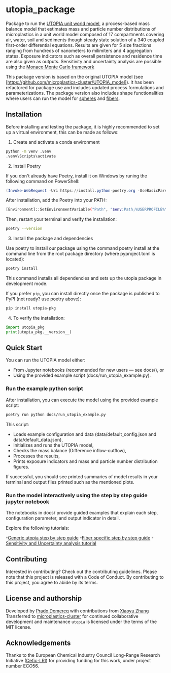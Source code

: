 # utopia_package

Package to run the [UTOPIA unit world model](https://github.com/microplastics-cluster/UTOPIA_model), a process-based mass balance model that estimates mass and particle number distributions of microplastics in a unit world model composed of 17 compartments covering air, water, soil and sediments though steady state solution of a 340 coupled first-order differential equations. Results are given for 5 size fractions ranging from hundreds of nanometers to milimiters and 4 aggregation states. Exposure indicators such as overall persistence and residence time are also given as outputs. Sensitivity and uncertainty analysis are possible using the [Monaco Monte Carlo framework](https://github.com/microplastics-cluster/utopia_package/blob/main/docs/montecarlo_tutorial.ipynb)

This package version is based on the original UTOPIA model (see [https://github.com/microplastics-cluster/UTOPIA_model]). It has been refactored for package use and includes updated process formulations and parameterizations. The package version also includes shape functionalities where users can run the model for [spheres](https://github.com/microplastics-cluster/utopia_package/blob/main/docs/model_tutorial_sphere.ipynb) and [fibers](https://github.com/microplastics-cluster/utopia_package/blob/main/docs/model_tutorial_fiber.ipynb).

## Installation

Before installing and testing the package, it is highly recommended to set up a virtual environment, this can be made as follows:

1. Create and activate a conda environment
   
```bash
python -m venv .venv
.venv\Scripts\activate
```

2. Install Poetry

If you don't already have Poetry, install it on Windows by runing the following command on PowerShell:

```powershell
(Invoke-WebRequest -Uri https://install.python-poetry.org -UseBasicParsing).Content | python -
```

After installation, add the Poetry into your PATH:

```bash
[Environment]::SetEnvironmentVariable("Path", "$env:Path;%USERPROFILE%\.poetry\bin", "User")
```

Then, restart your terminal and verify the installation:

```bash
poetry --version
```
3. Install the package and dependencies
   
Use poetry to install our package using the command poetry install at the command line from the root package directory (where pyproject.toml is located):

```bash
poetry install
```
This command installs all dependencies and sets up the utopia package in development mode.

If you prefer `pip`, you can install directly once the package is published to PyPI (not ready? use poetry above):

```bash
pip install utopia-pkg
```
4. To verify the installation:
   
```python
import utopia_pkg
print(utopia_pkg.__version__)
```

## Quick Start

You can run the UTOPIA model either:

- From Jupyter notebooks (recommended for new users — see docs/), or
- Using the provided example script (docs/run_utopia_example.py).
  
### Run the example python script

After installation, you can execute the model using the provided example script:

```bash
poetry run python docs/run_utopia_example.py
```

This script:

- Loads example configuration and data (data/default_config.json and data/default_data.json),
- Initializes and runs the UTOPIA model,
- Checks the mass balance (Difference inflow-outflow),
- Processes the results,
- Prints exposure indicators and mass and particle number distribution figures.

If successful, you should see printed summaries of model results in your terminal and output files printed such as the mentioned plots.

### Run the model interactively using the step by step guide jupyter notebook

The notebooks in docs/ provide guided examples that explain each step, configuration parameter, and output indicator in detail.

Explore the following tutorials:

-[Generic utopia step by step guide](https://github.com/microplastics-cluster/utopia_package/blob/main/docs/model_tutorial.ipynb) 
-[Fiber specific step by step guide](https://github.com/microplastics-cluster/utopia_package/blob/main/docs/model_tutorial_fiber.ipynb)
-[Sensitivity and Uncertainty analysis tutorial](https://github.com/microplastics-cluster/utopia_package/blob/main/docs/montecarlo_tutorial.ipynb)

## Contributing

Interested in contributing? Check out the contributing guidelines. Please note that this project is released with a Code of Conduct. By contributing to this project, you agree to abide by its terms.

## License and authorship

Developed by [Prado Domercq](https://github.com/PradoDomercq) with contributions from [Xiaoyu Zhang](https://github.com/xy2gh)
Transferred to [microplastics-cluster](https://github.com/microplastics-cluster) for continued collaborative development and maintenance
`utopia` is licensed under the terms of the MIT license.


## Acknowledgements

Thanks to the European Chemical Industry Council Long-Range Research Initiative ([Cefic-LRI](https://cefic-lri.org/)) for providing funding for this work, under project number ECO56.

